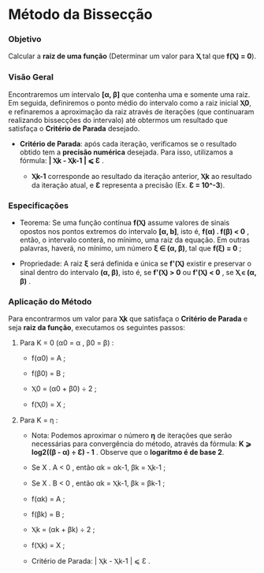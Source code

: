 # Método da Bissecção


### **Objetivo**

Calcular a **raiz de uma função** (Determinar um valor para **Ⲭ** tal que **f(Ⲭ) = 0**).


### **Visão Geral**

Encontraremos um intervalo **[α, β]** que contenha uma e somente uma raiz. Em seguida, definiremos o ponto médio do intervalo como a raiz inicial **Ⲭ0**, e refinaremos a aproximação da raiz através de iterações (que continuaram realizando bissecções do intervalo) até obtermos um resultado que satisfaça o **Critério de Parada** desejado.

* **Critério de Parada**: após cada iteração, verificamos se o resultado obtido tem a **precisão numérica** desejada. Para isso, utilizamos a fórmula: **| Ⲭk - Ⲭk-1 |  ⩽  Ɛ** . 

    * **Ⲭk-1** corresponde ao resultado da iteração anterior, **Ⲭk** ao resultado da iteração atual, e **Ɛ** representa a precisão (Ex. **Ɛ = 10^-3**).


### **Especificações**

* Teorema: Se uma função contínua **f(Ⲭ)** assume valores de sinais opostos nos pontos extremos do intervalo **[α, b]**, isto é, **f(α) . f(β) < 0** , então, o intervalo conterá, no mínimo, uma raiz da equação. Em outras palavras, haverá, no mínimo, um número **ξ ∈ (α, β)**, tal que **f(ξ) = 0** ;

* Propriedade: A raiz **ξ** será definida e única se **f'(Ⲭ)** existir e preservar o sinal dentro do intervalo **(α, β)**, isto é, se **f'(Ⲭ) > 0** ou **f'(Ⲭ) < 0** , se **Ⲭ ∈ (α, β)** .


### **Aplicação do Método**

Para encontrarmos um valor para **Ⲭk** que satisfaça o **Critério de Parada** e seja **raiz da função**, executamos os seguintes passos:

1. Para K = 0 (α0 = α , β0 = β) :

    * f(α0) = A ;

    * f(β0) = B ;

    * Ⲭ0 = (α0 + β0) ÷ 2 ;

    * f(Ⲭ0) = X ;

2. Para K = η :

    * Nota: Podemos aproximar o número **η** de iterações que serão necessárias para convergência do método, através da fórmula:
    **K ⩾ log2((β - α) ÷ Ɛ) - 1** . Observe que o **logaritmo é de base 2**.

    * Se X . A < 0 , então αk = αk-1, βk = Ⲭk-1 ;

    * Se X . B < 0 , então αk = Ⲭk-1, βk =  βk-1 ;

    * f(αk) = A ;

    * f(βk) = B ;

    * Ⲭk = (αk + βk) ÷ 2 ;

    * f(Ⲭk) = X ;

    * Critério de Parada: | Ⲭk - Ⲭk-1 |  ⩽  Ɛ .

